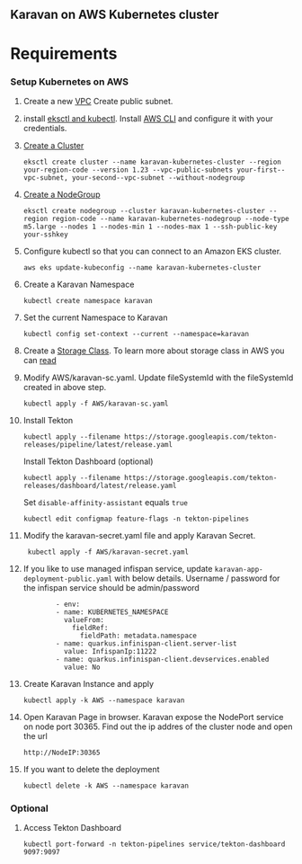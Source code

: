 ## Karavan on AWS Kubernetes cluster

# Requirements
 ### Setup Kubernetes on AWS
 1. Create a new [VPC](https://docs.aws.amazon.com/directoryservice/latest/admin-guide/gsg_create_vpc.html#create_vpc)
Create public subnet.
2. install [eksctl and kubectl](https://docs.aws.amazon.com/eks/latest/userguide/install-kubectl.html). Install [AWS CLI](https://docs.aws.amazon.com/cli/latest/userguide/cli-chap-welcome.html) and configure it with your credentials.
3. [Create a Cluster](https://docs.aws.amazon.com/eks/latest/userguide/create-cluster.html)
    ```
    eksctl create cluster --name karavan-kubernetes-cluster --region your-region-code --version 1.23 --vpc-public-subnets your-first--vpc-subnet, your-second--vpc-subnet --without-nodegroup
    ```

4. [Create a NodeGroup](https://docs.aws.amazon.com/eks/latest/userguide/create-managed-node-group.html)
	```
	eksctl create nodegroup --cluster karavan-kubernetes-cluster --region region-code --name karavan-kubernetes-nodegroup --node-type m5.large --nodes 1 --nodes-min 1 --nodes-max 1 --ssh-public-key your-sshkey
	```
 5. Configure kubectl so that you can connect to an Amazon EKS cluster.
    ```
    aws eks update-kubeconfig --name karavan-kubernetes-cluster
    ```
6. Create a Karavan Namespace 
    ```
    kubectl create namespace karavan
    ```
7. Set the current Namespace to Karavan
    ```
    kubectl config set-context --current --namespace=karavan
    ```
8. Create a [Storage Class](https://docs.aws.amazon.com/eks/latest/userguide/efs-csi.html#efs-install-driver ). To learn more about storage class in AWS you can [read](https://aws.amazon.com/blogs/storage/persistent-storage-for-kubernetes)

 9. Modify AWS/karavan-sc.yaml. Update fileSystemId with the fileSystemId created in above step.
    ```
	kubectl apply -f AWS/karavan-sc.yaml
	```

10. Install Tekton
    ```
    kubectl apply --filename https://storage.googleapis.com/tekton-releases/pipeline/latest/release.yaml
    ```
    Install Tekton Dashboard (optional)
    ```
    kubectl apply --filename https://storage.googleapis.com/tekton-releases/dashboard/latest/release.yaml
    ```
    Set `disable-affinity-assistant` equals `true`
    ```
    kubectl edit configmap feature-flags -n tekton-pipelines
    ```

11. Modify the karavan-secret.yaml file and apply Karavan Secret.
    ```
     kubectl apply -f AWS/karavan-secret.yaml
    ```	 
12. If you like to use managed infispan service, update `karavan-app-deployment-public.yaml` with below details.    Username / password for the infispan service should be admin/password
    ```
            - env:
            - name: KUBERNETES_NAMESPACE
              valueFrom:
                fieldRef:
                  fieldPath: metadata.namespace
            - name: quarkus.infinispan-client.server-list
              value: InfispanIp:11222
            - name: quarkus.infinispan-client.devservices.enabled
              value: No
    ```
13. Create Karavan Instance and apply
    ```
    kubectl apply -k AWS --namespace karavan
    ```
14. Open Karavan Page in browser. Karavan expose the NodePort service on node port 30365. Find out the ip addres of the cluster node and open the url
    ```
	http://NodeIP:30365
	```

15. If you want to delete the deployment
    ```
    kubectl delete -k AWS --namespace karavan
    ```


### Optional
1.  Access Tekton Dashboard 
    ```
    kubectl port-forward -n tekton-pipelines service/tekton-dashboard 9097:9097

